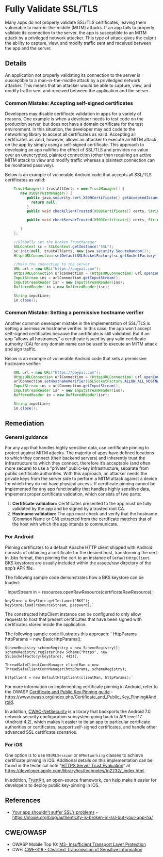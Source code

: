 # Fully Validate SSL/TLS

Many apps do not properly validate SSL/TLS certificates, leaving them vulnerable to man-in-the-middle (MITM) attacks. If an app fails to properly validate its connection to the server, the app is susceptible to an MITM attack by a privileged network attacker. This type of attack gives the culprit the ability to capture, view, and modify traffic sent and received between the app and the server.

## Details

An application not properly validating its connection to the server is susceptible to a man-in-the-middle attack by a priviledged network attacker.  This means that an attacker would be able to capture, view, and modify traffic sent and received between the application and the server.

### Common Mistake: Accepting self-signed certificates

Developers may disable certificate validation in apps for a variety of reasons. One example is when a developer needs to test code on the production server, but does not have a domain certificate for the test environment. In this situation, the developer may add code to the networking library to accept all certificates as valid. Accepting all certificates as valid, however, allows an attacker to execute an MITM attack on the app by simply using a self-signed certificate. This approach to developing an app nullifies the effect of SSL/TLS and provides no value over an unencrypted, plaintext connection (other than requiring an active MITM attack to view and modify traffic whereas a plaintext connection can be monitored passively). 

Below is an example of vulnerable Android code that accepts all SSL/TLS certificates as valid:

```java
    TrustManager[] trustAllCerts = new TrustManager[] {
       new X509TrustManager() {
          public java.security.cert.X509Certificate[] getAcceptedIssuers() {
            return null;
          }
          public void checkClientTrusted(X509Certificate[] certs, String authType) {  }

          public void checkServerTrusted(X509Certificate[] certs, String authType) {  }

       }
    };

    //Globally set the broken TrustManager
    SSLContext sc = SSLContext.getInstance("SSL");
    sc.init(null, trustAllCerts, new java.security.SecureRandom());
    HttpsURLConnection.setDefaultSSLSocketFactory(sc.getSocketFactory());

    //Make the connection to the server
    URL url = new URL("https://paypal.com");
    HttpsURLConnection urlConnection = (HttpsURLConnection) url.openConnection();
    InputStream ins = urlConnection.getInputStream();
    InputStreamReader isr = new InputStreamReader(ins);
    BufferedReader in = new BufferedReader(isr);

    String inputLine;
    in.close();
```

### Common Mistake: Setting a permissive hostname verifier

Another common developer mistake in the implementation of SSL/TLS is setting a permissive hostname verifier. In this case, the app won’t accept self-signed certificates because the certificate is still validated. But if an app “allows all hostnames,” a certificate issued by any valid certificate authority (CA) for any domain name can be used to execute an MITM attack and sign traffic.

Below is an example of vulnerable Android code that sets a permissive hostname verifier:

```java
    URL url = new URL("https://paypal.com");
    HttpsURLConnection urlConnection = (HttpsURLConnection) url.openConnection();
    urlConnection.setHostnameVerifier(SSLSocketFactory.ALLOW_ALL_HOSTNAME_VERIFIER);
    InputStream ins = urlConnection.getInputStream();
    InputStreamReader isr = new InputStreamReader(ins);
    BufferedReader in = new BufferedReader(isr);

    String inputLine;
    in.close();
```

## Remediation

### General guidance

For any app that handles highly sensitive data, use certificate pinning to protect against MITM attacks. The majority of apps have defined locations to which they connect (their backend servers) and inherently trust the infrastructure to which they connect, therefore it’s acceptable (and often more secure) to use a “private” public-key infrastructure, separate from public certificate authorities. With this approach, an attacker needs the private keys from the server side to perform a MITM attack against a device for which they do not have physical access.
If certificate pinning cannot be implemented for any app functionality that handles highly sensitive data, implement proper certificate validation, which consists of two parts:

1. **Certificate validation:** Certificates presented to the app must be fully validated by the app and be signed by a trusted root CA. 
2. **Hostname validation:** The app must check and verify that the hostname (Common Name or CN) extracted from the certificate matches that of the host with which the app intends to communicate.

### For Android

Pinning certificates to a default Apache HTTP client shipped with Android consists of obtaining a certificate for the desired host, transforming the cert in .bks format, then pinning the cert to an instance of `DefaultHttpClient`. BKS keystores are usually included within the assets/raw directory of the app’s APK file.

The following sample code demonstrates how a BKS keystore can be loaded:

`    InputStream in = resources.openRawResource(certificateRawResource);

    keyStore = KeyStore.getInstance("BKS");
    keyStore.load(resourceStream, password);`

The constructed httpClient instance can be configured to only allow requests to host that present certificates that have been signed with certificates stored inside the application.

The following sample code illustrates this approach:
`    HttpParams httpParams = new BasicHttpParams();

    SchemeRegistry schemeRegistry = new SchemeRegistry();
    schemeRegistry.register(new Scheme("https", new SSLSocketFactory(keyStore), 443));

    ThreadSafeClientConnManager clientMan = new ThreadSafeClientConnManager(httpParams, schemeRegistry);

    httpClient = new DefaultHttpClient(clientMan, httpParams);`

For more information on implementing certificate pinning in Android, refer to the OWASP [Certificate and Public Key Pinning guide](https://www.owasp.org/index.php/Certificate_and_Public_Key_Pinning#Android) -  https://www.owasp.org/index.php/Certificate_and_Public_Key_Pinning#Android.

In addition, [CWAC-NetSecurity](https://github.com/commonsguy/cwac-netsecurity) is a library that backports the Android 7.0 network security configuration subsystem going back to API level 17 (Android 4.2), which makes it easier to tie an app to particular certificate authorities or certificates, support self-signed certificates, and handle other advanced SSL certificate scenarios.

### For iOS
One option is to use `NSURLSession` or `AFNetworking` classes to achieve certificate pinning in iOS. Additional details on this implementation can be found in the technical note “[HTTPS Server Trust Evaluation](https://developer.apple.com/library/ios/technotes/tn2232/_index.html)” at https://developer.apple.com/library/ios/technotes/tn2232/_index.html.

In addition, [TrustKit](https://github.com/datatheorem/TrustKit), an open-source framework, can help make it easier for developers to deploy public key-pinning in iOS.


## References

* [Your app shouldn’t suffer SSL’s problems](https://moxie.org/blog/authenticity-is-broken-in-ssl-but-your-app-ha/) - https://moxie.org/blog/authenticity-is-broken-in-ssl-but-your-app-ha/ 

## CWE/OWASP

 * OWASP Mobile Top 10: [M3- Insufficient Transport Layer Protection](https://www.owasp.org/index.php/Mobile_Top_10_2014-M3)
 * CWE: [CWE-319 - Cleartext Transmission of Sensitive Information](http://cwe.mitre.org/data/definitions/319.html)
